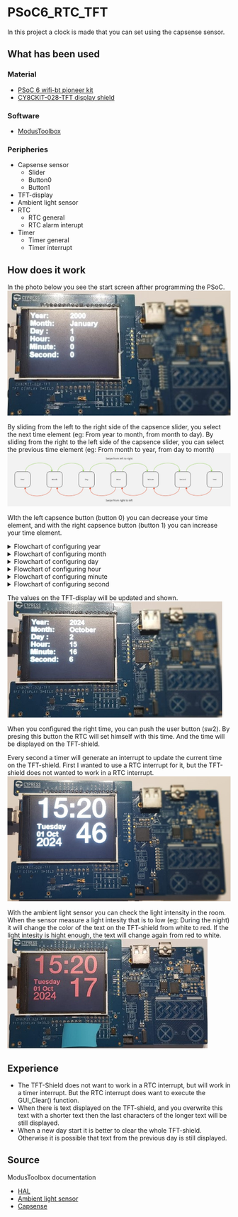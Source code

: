 # PSoC6_RTC_TFT
In this project a clock is made that you can set using the capsense sensor. 

## What has been used
### Material
* [PSoC 6 wifi-bt pioneer kit](https://www.infineon.com/cms/en/product/evaluation-boards/cy8ckit-062-wifi-bt/)
* [CY8CKIT-028-TFT display shield](https://www.infineon.com/cms/en/product/evaluation-boards/cy8ckit-028-tft/)

### Software
* [ModusToolbox](https://www.infineon.com/cms/en/design-support/tools/sdk/modustoolbox-software/)

### Peripheries
* Capsense sensor
  * Slider
  * Button0
  * Button1
* TFT-display
* Ambient light sensor
* RTC
  * RTC general
  * RTC alarm interupt
* Timer
    * Timer general
    * Timer interrupt

## How does it work
In the photo below you see the start screen afther programming the PSoC.
![TFT_Start_Screen](Documents/Photo/TFT_Start_Screen.jpg)

By sliding from the left to the right side of the capsence slider, you select the next time element (eg: From year to month, from month to day). By sliding from the right to the left side of the capsence slider, you can select the previous time element (eg: From month to year, from day to month)
![Capsense flowchart](Documents/Flowchart/Capsense_Flowchart.jpg)

WIth the left capsence button (button 0) you can decrease your time element, and with the right capsence button (button 1) you can increase your time element.

<details>
  <summary>Flowchart of configuring year</summary>

![Year_Flowchart](Documents/Flowchart/Year_Flowchart.jpg)
</details>
<details>
<summary>Flowchart of configuring month</summary>

![Year_Flowchart](Documents/Flowchart/Month_Flowchart.jpg)
</details>
<details>
<summary>Flowchart of configuring day</summary>

![Year_Flowchart](Documents/Flowchart/Day_Flowchart.jpg)
</details>
<details>
<summary>Flowchart of configuring hour</summary>

![Year_Flowchart](Documents/Flowchart/Hour_Flowchart.jpg)
</details>
<details>
<summary>Flowchart of configuring minute</summary>

![Year_Flowchart](Documents/Flowchart/Minute_Flowchart.jpg)
</details>
<details>
<summary>Flowchart of configuring second</summary>

![Year_Flowchart](Documents/Flowchart/Second_Flowchart.jpg)
</details>

The values on the TFT-display will be updated and shown.
![TFT_Set_Time](Documents/Photo/TFT_Set_Time.jpg)

When you configured the right time, you can push the user button (sw2). By presing this button the RTC will set himself with this time. And the time will be displayed on the TFT-shield.

Every second a timer will generate an interrupt to update the current time on the TFT-shield. First I wanted to use a RTC interrupt for it, but the TFT-shield does not wanted to work in a RTC interrupt.
![TFT_Time](Documents/Photo/TFT_Time.jpg)

With the ambient light sensor you can check the light intensity in the room. When the sensor measure a light intesity that is to low (eg: During the night) it will change the color of the text on the TFT-shield from white to red. If the light intesity is hight enough, the text will change again from red to white.
![TFT_Light_Sensor](Documents/Photo/TFT_Light_Sensor.jpg)

## Experience
* The TFT-Shield does not want to work in a RTC interrupt, but will work in a timer interrupt. But the RTC interrupt does want to execute the GUI_Clear() function.
* When there is text displayed on the TFT-shield, and you overwrite this text with a shorter text then the last characters of the longer text will be still displayed.
* When a new day start it is better to clear the whole TFT-shield. Otherwise it is possible that text from the previous day is still displayed.

## Source
ModusToolbox documentation
* [HAL](https://infineon.github.io/mtb-hal-cat1/html/group__group__hal__rtc.html)
* [Ambient light sensor](https://github.com/Infineon/sensor-light)
* [Capsense](https://infineon.github.io/capsense/capsense_api_reference_manual/html/group__group__capsense__high__level.html)